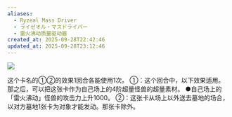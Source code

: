 ```yaml
---
aliases:
  - Ryzeal Mass Driver
  - ライゼオル・マスドライバー
  - 雷火沸动质量驱动器
created_at: 2025-09-28T22:42:46
updated_at: 2025-09-28T23:12:46
---
```


![](https://cdn.233.momobako.com/ygopro/pics/53276089.jpg!half)

这个卡名的①②的效果1回合各能使用1次。
①：这个回合中，以下效果适用。那之后，可以把这张卡作为自己场上的4阶超量怪兽的超量素材。
●自己场上的「雷火沸动」怪兽的攻击力上升1000。
②：这张卡从场上以外送去墓地的场合，以对方墓地1张卡为对象才能发动。那张卡除外。
